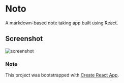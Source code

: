 # Noto

A markdown-based note taking app built using React.

## Screenshot

![screenshot](https://drive.google.com/uc?export=view&id=1uxOAmFywBb-6ksO_cdCfJOkvO6m1Lws6)

### Note

This project was bootstrapped with [Create React App](https://github.com/facebook/create-react-app).